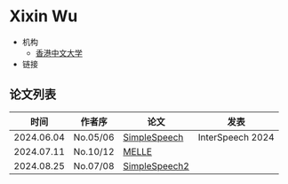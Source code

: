 # Xixin Wu

- 机构
  - [香港中文大学](../Institutions/CHN-CUHK_香港中文大学.md)
- 链接

## 论文列表

| 时间 | 作者序 | 论文 | 发表 |
|:-:|:-:|---|---|
| 2024.06.04 | No.05/06 | [SimpleSpeech](../Models/Diffusion/2024.06.04_SimpleSpeech.md) | InterSpeech 2024
| 2024.07.11 | No.10/12 | [MELLE](../Models/Speech_LLM/2024.07.11_MELLE.md) |
| 2024.08.25 | No.07/08 | [SimpleSpeech2](../Models/Diffusion/2024.08.25_SimpleSpeech2.md) |